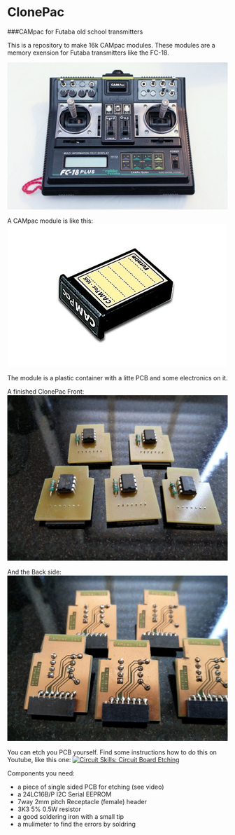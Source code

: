 # ClonePac
###CAMpac for Futaba old school transmitters

This is a repository to make 16k CAMpac modules. These modules are a memory exension for Futaba transmitters like the FC-18.

![FC-18](https://raw.githubusercontent.com/Metroid77/ClonePac/master/JPG/FC-18.jpg)

A CAMpac module is like this:
![CAMpac](https://raw.githubusercontent.com/Metroid77/ClonePac/master/JPG/p-dp-16k.jpg)

The module is a plastic container with a litte PCB and some electronics on it.

A finished ClonePac Front:
![ConePac](https://raw.githubusercontent.com/Metroid77/ClonePac/master/JPG/ClonePac_Front_small.jpg)

And the Back side:
![ConePac](https://raw.githubusercontent.com/Metroid77/ClonePac/master/JPG/ClonePac_Back_small.jpg)

You can etch you PCB yourself. Find some instructions how to do this on Youtube, like this one: 
[![Circuit Skills: Circuit Board Etching](http://img.youtube.com/vi/tWnfnt2rNO0/0.jpg)](https://www.youtube.com/watch?v=tWnfnt2rNO0)

Components you need:
* a piece of single sided PCB for etching (see video)
* a 24LC16B/P I2C Serial EEPROM
* 7way 2mm pitch Receptacle (female) header
* 3K3 5% 0.5W resistor
* a good soldering iron with a small tip
* a mulimeter to find the errors by soldring